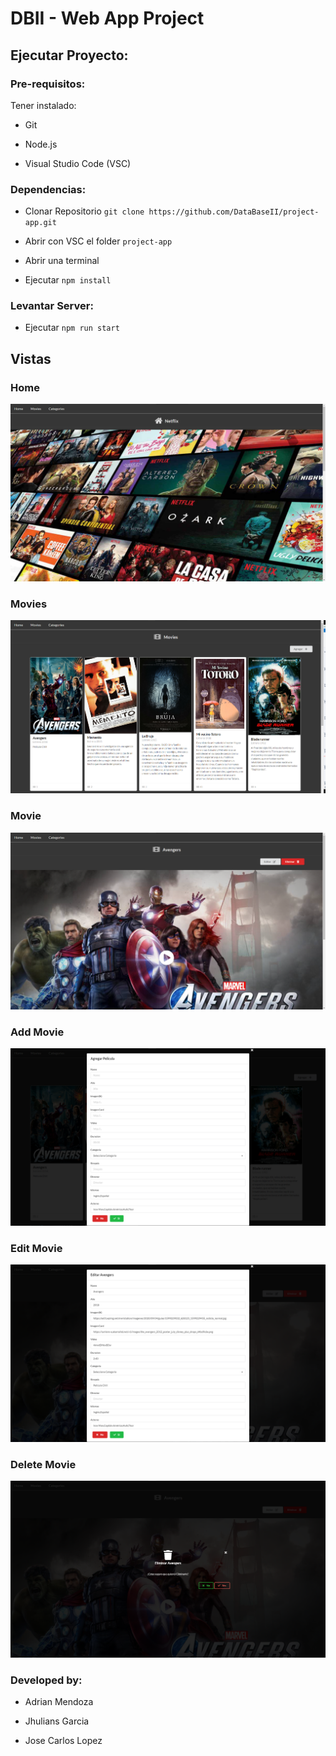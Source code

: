 # DBII - Web App Project

## Ejecutar Proyecto:
### Pre-requisitos:
Tener instalado:

- Git

- Node.js

- Visual Studio Code (VSC)

### Dependencias:

- Clonar Repositorio `git clone https://github.com/DataBaseII/project-app.git`

- Abrir con  VSC el folder `project-app`

- Abrir una terminal

- Ejecutar `npm install`

### Levantar Server:

- Ejecutar `npm run start`

## Vistas

### Home
![Home](images/home.png "Home")
### Movies
![Movies](images/movies.png "Movies")
### Movie
![Movie](images/movie.png "Movie")
### Add Movie
![Add Movie](images/add_movie.png "Add Movie")
### Edit Movie
![Edit Movie](images/edit_movie.png "Edit Movie")
### Delete Movie
![Delete Movie](images/delete_movie.png "Delete Movie")

### Developed by:

- Adrian Mendoza

- Jhulians Garcia

- Jose Carlos Lopez